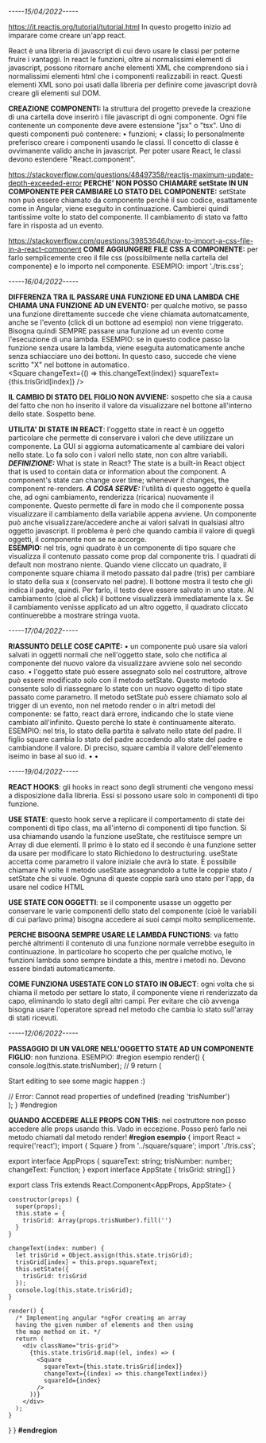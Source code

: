 *-----15/04/2022-----*

https://it.reactjs.org/tutorial/tutorial.html
In questo progetto inizio ad imparare come creare un'app react.

React è una libreria di javascript di cui devo usare le classi
per poterne fruire i vantaggi.
In react le funzioni, oltre ai normalissimi elementi di javascript,
possono ritornare anche elementi XML che comprendono sia i
normalissimi elementi html che i componenti realizzabili in react.
Questi elementi XML sono poi usati dalla libreria per definire come
javascript dovrà creare gli elementi sul DOM.

**CREAZIONE COMPONENTI:** la struttura del progetto prevede la creazione
di una cartella dove inserirò i file javascript di ogni componente.
Ogni file contenente un componente deve avere estensione "jsx" o "tsx".
Uno di questi componenti può contenere:
• funzioni;
• classi;
Io personalmente preferisco creare i componenti usando le classi.
Il concetto di classe è ovvimanente valido anche in javascript.
Per poter usare React, le classi devono estendere "React.component".

https://stackoverflow.com/questions/48497358/reactjs-maximum-update-depth-exceeded-error
**PERCHE' NON POSSO CHIAMARE setState IN UN COMPONENTE PER CAMBIARE LO STATO DEL COMPONENTE:**
setState non può essere chiamato da componente perchè il suo codice, esattamente come
in Angular, viene eseguito in continuazione. Cambierei quindi tantissime
volte lo stato del componente.
Il cambiamento di stato va fatto fare in risposta ad un evento.

https://stackoverflow.com/questions/39853646/how-to-import-a-css-file-in-a-react-component
**COME AGGIUNGERE FILE CSS A COMPONENTE:** per farlo semplicemente creo il file css
(possibilmente nella cartella del componente) e lo importo nel componente.
ESEMPIO: import './tris.css';

*-----16/04/2022-----*

**DIFFERENZA TRA IL PASSARE UNA FUNZIONE ED UNA LAMBDA CHE CHIAMA UNA FUNZIONE AD UN EVENTO:** per qualche motivo, se passo una funzione direttamente succede che viene chiamata automatcamente, anche se l'evento (click di un bottone ad esempio) non viene triggerato.
Bisogna quindi SEMPRE passare una funzione ad un evento come l'esecuzione di una lambda.
ESEMPIO: se in questo codice passo la funzione senza usare la lambda, viene eseguita automaticamente anche senza schiacciare uno dei bottoni.
In questo caso, succede che viene scritto "X" nel bottone in automatico.  
 <Square
changeText={() => this.changeText(index)}
squareText={this.trisGrid[index]} />

**IL CAMBIO DI STATO DEL FIGLIO NON AVVIENE:** sospetto che sia a causa del fatto che non ho inserito il valore da visualizzare nel bottone all'interno dello state. 
Sospetto bene. 

**UTILITA' DI STATE IN REACT**: l'oggetto state in react è un oggetto particolare
che permette di conservare i valori che deve utilizzare un componente. 
La GUI si aggiorna automaticamente al cambiare dei valori nello state.
Lo fa solo con i valori nello state, non con altre variabili.
***DEFINIZIONE:*** What is state in React? The state is a built-in React object that is used to contain data or information about the component. A component's state can change over time; whenever it changes, the component re-renders. 
***A COSA SERVE:*** l'utilità di questo oggetto è quella che, ad ogni cambiamento, renderizza (ricarica) nuovamente il componente. Questo permette di fare in modo che il componente possa visualizzare il cambiamento della variabile appena avviene. 
Un componente può anche visualizzare/accedere anche ai valori salvati in qualsiasi altro oggetto javascript. Il problema è però che quando cambia il valore di quegli oggetti, il componente non se ne accorge.  
**ESEMPIO:** nel tris, ogni quadrato è un componente di tipo square che visualizza il contenuto passato come prop dal componente tris. 
I quadrati di default non mostrano niente.
Quando viene cliccato un quadrato, il componente square chiama il metodo passato dal padre (tris) per cambiare lo stato della sua x (conservato nel padre). 
Il bottone mostra il testo che gli indica il padre, quindi. 
Per farlo, il testo deve essere salvato in uno state. Al cambiamento (cioè al click) il bottone visualizzerà immediatamente la x. 
Se il cambiamento venisse applicato ad un altro oggetto, il quadrato cliccato continuerebbe a mostrare stringa vuota.


*-----17/04/2022-----*

**RIASSUNTO DELLE COSE CAPITE:**
 • un componente può usare sia valori salvati in oggetti normali che nell'oggetto state, solo che notifica al componente del nuovo valore da visualizzare avviene solo nel secondo caso.
 • l'oggetto state può essere assegnato solo nel costruttore, altrove può essere modificato solo con il metodo setState. Questo metodo consente solo di riassegnare lo state con un nuovo oggetto di tipo state passato come parametro. 
 Il metodo setState può essere chiamato solo al trigger di un evento, non nel metodo render o in altri metodi del componente: se fatto, react darà errore, indicando che lo state viene cambiato all'infinito. Questo perchè lo state è continuamente alterato. 
 ESEMPIO: nel tris, lo stato della partita è salvato nello state del padre. Il figlio square cambia lo stato del padre accedendo allo state del padre e cambiandone il valore. Di preciso, square cambia il valore dell'elemento iseimo in base al suo id. 
 • 
 •

 *-----19/04/2022-----*

 **REACT HOOKS**: gli hooks in react sono degli strumenti che vengono messi a disposizione dalla libreria. Essi si possono usare solo in componenti di tipo funzione.

**USE STATE**: questo hook serve a replicare il comportamento di state dei componenti di tipo class, ma all'interno di componenti di tipo function. 
Si usa chiamando usando la funzione useState, che restituisce sempre un Array di due elementi. Il primo è lo stato ed il secondo è una funzione setter da usare per modificare lo stato
Richiedono lo destructuring.
useState accetta come parametro il valore iniziale che avrà lo state.
È possibile chiamare N volte il metodo useState assegnandolo a tutte le coppie stato / setState che si vuole. Ognuna di queste coppie sarà uno stato per l'app, da usare nel codice HTML

**USE STATE CON OGGETTI**: se il componente usasse un oggetto per conservare le varie componenti dello stato del componente (cioè le variabili di cui parlavo prima) bisogna accedere ai suoi campi molto semplicemente.

**PERCHE BISOGNA SEMPRE USARE LE LAMBDA FUNCTIONS**: va fatto perché altrimenti il contenuto di una funzione normale verrebbe eseguito in continuazione. 
In particolare ho scoperto che per qualche motivo, le funzioni lambda sono sempre bindate a this, mentre i metodi no. Devono essere bindati automaticamente.

**COME FUNZIONA USESTATE CON LO STATO IN OBJECT**: ogni volta che si chiama il metodo per settare lo stato, il componente viene ri renderizzato da capo, eliminando lo stato degli altri campi.
Per evitare che ciò avvenga bisogna usare l'operatore spread nel metodo che cambia lo stato sull'array di stati ricevuti.

*-----12/06/2022-----*

**PASSAGGIO DI UN VALORE NELL'OGGETTO STATE AD UN COMPONENTE FIGLIO**: non funziona. 
ESEMPIO: 
#region esempio
  render() {
    console.log(this.state.trisNumber);                 // 9
    return (      
      <div>
        <Hello name={this.state.name} />
        <p>
          Start editing to see some magic happen :)
        </p> 
      <Tris trisNumber={this.state.trisNumber}/>      // Error: Cannot read properties of undefined (reading 'trisNumber')
      </div>
    );
  }
#endregion

**QUANDO ACCEDERE ALLE PROPS CON THIS**: nel costruttore non posso accedere alle props usando this.
Vado in eccezione.
Posso però farlo nei metodo chiamati dal metodo render!
**#region esempio**
{
  import React = require('react');
  import { Square } from '../square/square';
  import './tris.css';

  export interface AppProps {
    squareText: string;
    trisNumber: number;
    changeText: Function;
  }
  export interface AppState {
    trisGrid: string[]
  }

  export class Tris extends React.Component<AppProps, AppState> {

    constructor(props) {
      super(props);
      this.state = {
        trisGrid: Array(props.trisNumber).fill('')
      }
    }

    changeText(index: number) {
      let trisGrid = Object.assign(this.state.trisGrid);
      trisGrid[index] = this.props.squareText;
      this.setState({
        trisGrid: trisGrid
      });
      console.log(this.state.trisGrid);
    }

    render() {
      /* Implementing angular *ngFor creating an array 
      having the given number of elements and then using 
      the map method on it. */
      return (
        <div className="tris-grid">
          {this.state.trisGrid.map((el, index) => (
            <Square
              squareText={this.state.trisGrid[index]}
              changeText={(index) => this.changeText(index)}
              squareId={index}
            />
          ))}
        </div>
      );
    }
  }
}
**#endregion**
